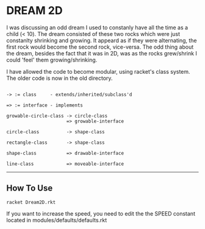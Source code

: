 # DREAM 2D

I was discussing an odd dream I used to constanly have all the time as a child (< 10). 
The dream consisted of these two rocks which were just constanlty shrinking and growing. 
It appeard as if they were alternating, the first rock would become the second rock, vice-versa.
The odd thing about the dream, besides the fact that it was in 2D, was as the rocks grew/shrink
I could 'feel' them growing/shrinking. 


I have allowed the code to become modular, using racket's class system. The older code is now in
the old directory. 

```

-> := class     - extends/inherited/subclass'd

=> := interface - implements 

growable-circle-class -> circle-class 
					  => growable-interface

circle-class		  -> shape-class

rectangle-class 	  -> shape-class

shape-class			  => drawable-interface

line-class			  => moveable-interface

```



---

## How To Use

```
racket Dream2D.rkt
```

If you want to increase the speed, you need to edit the the
SPEED constant located in modules/defaults/defaults.rkt


